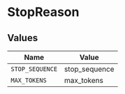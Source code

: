 # StopReason


## Values

| Name            | Value           |
| --------------- | --------------- |
| `STOP_SEQUENCE` | stop_sequence   |
| `MAX_TOKENS`    | max_tokens      |